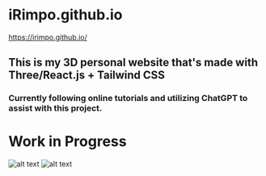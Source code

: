 # iRimpo.github.io
https://irimpo.github.io/
## This is my 3D personal website that's made with Three/React.js + Tailwind CSS

### Currently following online tutorials and utilizing ChatGPT to assist with this project.

# Work in Progress
![alt text](https://cdn.discordapp.com/attachments/1096857111817896117/1104618772574257192/logo-color.png)
![alt text](https://cdn.discordapp.com/attachments/1096857111817896117/1104924012796190790/image.png)
